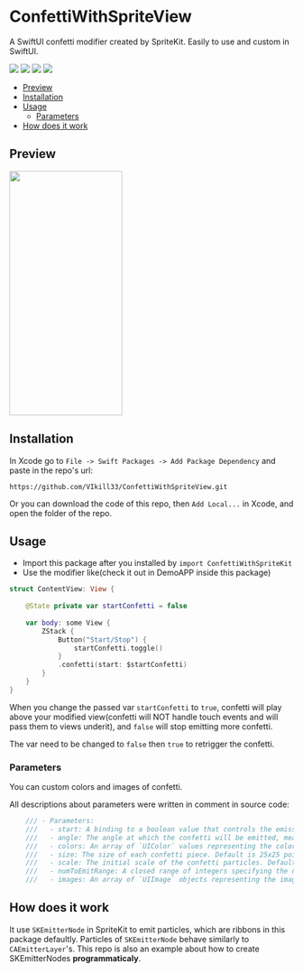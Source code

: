 # ConfettiWithSpriteView

A SwiftUI confetti modifier created by SpriteKit. Easily to use and custom in SwiftUI.
<p>
    <img src="https://img.shields.io/badge/iOS-14.0%2B-blue" />
    <img src="https://img.shields.io/badge/watchOS-6.0%2B-green" />
    <img src="https://img.shields.io/badge/visionOS-1.0%2B-red" />
    <img src="https://img.shields.io/badge/-SwiftUI-orange" />
</p>

- [Preview](#preview)
- [Installation](#installation)
- [Usage](#usage)
  * [Parameters](#parameters)
- [How does it work](#how_does_it_work)

## Preview
<img src="https://github.com/VIkill33/ConfettiWithSpriteView/assets/78488529/c4c32903-e5a4-4695-8834-6f5352c29ca6" width="200" height="433">

## Installation
In Xcode go to `File -> Swift Packages -> Add Package Dependency` 
and paste in the repo's url: 

`https://github.com/VIkill33/ConfettiWithSpriteView.git`

Or you can download the code of this repo, then `Add Local...` in Xcode, and open the folder of the repo.

## Usage
- Import this package after you installed by `import ConfettiWithSpriteKit`
- Use the modifier like(check it out in DemoAPP inside this package)
```swift
struct ContentView: View {
    
    @State private var startConfetti = false
    
    var body: some View {
        ZStack {
            Button("Start/Stop") {
                startConfetti.toggle()
            }
            .confetti(start: $startConfetti)
        }
    }
}
```
When you change the passed var `startConfetti` to `true`, confetti will play above your modified view(confetti will NOT handle touch events and will pass them to views underit), and `false` will stop emitting more confetti.

The var need to be changed to `false` then `true` to retrigger the confetti.

### Parameters
You can custom colors and images of confetti.

All descriptions about parameters were written in comment in source code:
```swift
    /// - Parameters:
    ///   - start: A binding to a boolean value that controls the emission of confetti.
    ///   - angle: The angle at which the confetti will be emitted, measured in radians. Default is pi/2 (90 degrees).
    ///   - colors: An array of `UIColor` values representing the colors of the confetti. Default includes red, green, system teal, yellow, orange, and purple.
    ///   - size: The size of each confetti piece. Default is 25x25 points.
    ///   - scale: The initial scale of the confetti particles. Default is 0.3.
    ///   - numToEmitRange: A closed range of integers specifying the number of particles to emit. Default range is 10 to 20.
    ///   - images: An array of `UIImage` objects representing the images for the confetti. Default includes a ribbon image.
```
## How does it work
It use `SKEmitterNode` in SpriteKit to emit particles, which are ribbons in this package defaultly. Particles of `SKEmitterNode` behave similarly to `CAEmitterLayer`'s. This repo is also an example about how to create SKEmitterNodes **programmaticaly**.
